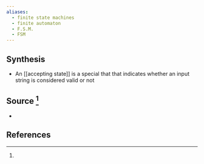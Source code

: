 ```yaml
---
aliases:
  - finite state machines
  - finite automaton
  - F.S.M.
  - FSM
---
```

## Synthesis
- An [[accepting state]] is a special that that indicates whether an input string is considered valid or not
## Source [^1]
- 
## References

[^1]: